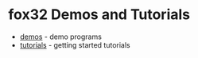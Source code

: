 # fox32 Demos and Tutorials

 - [demos](demos) - demo programs
 - [tutorials](tutorials) - getting started tutorials
